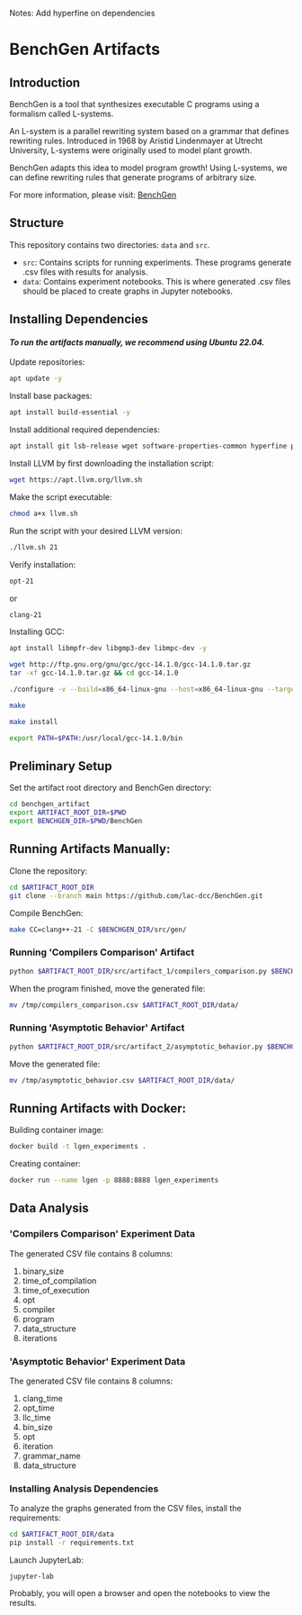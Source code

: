 Notes:
Add hyperfine on dependencies

# BenchGen Artifacts

## Introduction  
BenchGen is a tool that synthesizes executable C programs using a formalism called L-systems.  

An L-system is a parallel rewriting system based on a grammar that defines rewriting rules. Introduced in 1968 by Aristid Lindenmayer at Utrecht University, L-systems were originally used to model plant growth.  

BenchGen adapts this idea to model program growth! Using L-systems, we can define rewriting rules that generate programs of arbitrary size.  

For more information, please visit: [BenchGen](https://github.com/lac-dcc/BenchGen/)

## Structure
This repository contains two directories: `data` and `src`.

* `src`: Contains scripts for running experiments. These programs generate .csv files with results for analysis.
* `data`: Contains experiment notebooks. This is where generated .csv files should be placed to create graphs in Jupyter notebooks.

## Installing Dependencies


#### *To run the artifacts manually, we recommend using Ubuntu 22.04.*

Update repositories:
```bash
apt update -y
```

Install base packages:

```bash
apt install build-essential -y 
```

Install additional required dependencies:

```bash
apt install git lsb-release wget software-properties-common hyperfine python-is-pyton3 gnupg python3 python3-pip -y
```

Install LLVM by first downloading the installation script:

```bash
wget https://apt.llvm.org/llvm.sh
```

Make the script executable:

```bash
chmod a+x llvm.sh
```

Run the script with your desired LLVM version:

```bash
./llvm.sh 21
```

Verify installation:

```bash
opt-21
```

or


```bash
clang-21
```

Installing GCC:

```bash
apt install libmpfr-dev libgmp3-dev libmpc-dev -y
```

```bash
wget http://ftp.gnu.org/gnu/gcc/gcc-14.1.0/gcc-14.1.0.tar.gz
tar -xf gcc-14.1.0.tar.gz && cd gcc-14.1.0
```

```bash
./configure -v --build=x86_64-linux-gnu --host=x86_64-linux-gnu --target=x86_64-linux-gnu --prefix=/usr/local/gcc-14.1.0 --enable-checking=release --enable-languages=c,c++ --disable-multilib --program-suffix=-14
```

```bash
make
```

```bash
make install
```

```bash
export PATH=$PATH:/usr/local/gcc-14.1.0/bin
```

## Preliminary Setup

Set the artifact root directory and BenchGen directory:

```bash
cd benchgen_artifact
export ARTIFACT_ROOT_DIR=$PWD
export BENCHGEN_DIR=$PWD/BenchGen
```

## Running Artifacts Manually:

Clone the repository:

```bash
cd $ARTIFACT_ROOT_DIR
git clone --branch main https://github.com/lac-dcc/BenchGen.git
```

Compile BenchGen:

```bash
make CC=clang++-21 -C $BENCHGEN_DIR/src/gen/
```

### Running 'Compilers Comparison' Artifact

```bash
python $ARTIFACT_ROOT_DIR/src/artifact_1/compilers_comparison.py $BENCHGEN_DIR
```

When the program finished, move the generated file:

```bash
mv /tmp/compilers_comparison.csv $ARTIFACT_ROOT_DIR/data/
```

### Running 'Asymptotic Behavior' Artifact

```bash
python $ARTIFACT_ROOT_DIR/src/artifact_2/asymptotic_behavior.py $BENCHGEN_DIR
```

Move the generated file:


```bash
mv /tmp/asymptotic_behavior.csv $ARTIFACT_ROOT_DIR/data/
```

## Running Artifacts with Docker:


Building container image:

```bash
docker build -t lgen_experiments .
```

Creating container:

```bash
docker run --name lgen -p 8888:8888 lgen_experiments
```

## Data Analysis

### 'Compilers Comparison' Experiment Data

The generated CSV file contains 8 columns:

1. binary_size
2. time_of_compilation
3. time_of_execution
4. opt
5. compiler
6. program
7. data_structure
8. iterations

### 'Asymptotic Behavior' Experiment Data

The generated CSV file contains 8 columns:

1. clang_time
2. opt_time
3. llc_time
4. bin_size
5. opt
6. iteration
7. grammar_name
8. data_structure

### Installing Analysis Dependencies

To analyze the graphs generated from the CSV files, install the requirements:

```bash
cd $ARTIFACT_ROOT_DIR/data
pip install -r requirements.txt
```

Launch JupyterLab:

```
jupyter-lab
```
Probably, you will open a browser and open the notebooks to view the results.